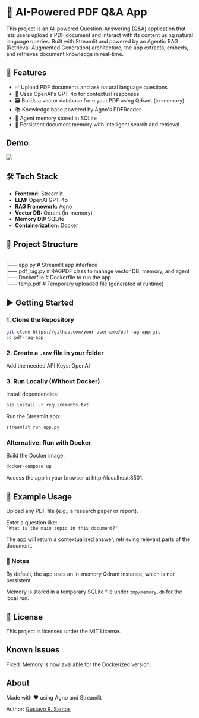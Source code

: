 # 📄 AI-Powered PDF Q&A App

This project is an AI-powered Question-Answering (Q&A) application that lets users upload a PDF document and interact with its content using natural language queries. Built with Streamlit and powered by an Agentic RAG (Retrieval-Augmented Generation) architecture, the app extracts, embeds, and retrieves document knowledge in real-time.

## 🚀 Features

- ✅ Upload PDF documents and ask natural language questions
- 🧠 Uses OpenAI's GPT-4o for contextual responses
- 🗃️ Builds a vector database from your PDF using Qdrant (in-memory)
- 📚 Knowledge base powered by Agno's PDFReader
- 🧠 Agent memory stored in SQLite
- 🔄 Persistent document memory with intelligent search and retrieval

## Demo

![](/img/output.gif)

## 🛠️ Tech Stack

- **Frontend:** Streamlit
- **LLM:** OpenAI GPT-4o
- **RAG Framework:** [Agno](https://pydantic-ai.github.io/agno/)
- **Vector DB:** Qdrant (in-memory)
- **Memory DB:** SQLite
- **Containerization:** Docker

## 📂 Project Structure

.<br>
├── app.py # Streamlit app interface<br>
├── pdf_rag.py # RAGPDF class to manage vector DB, memory, and agent<br>
├── Dockerfile # Dockerfile to run the app<br>
└── temp.pdf # Temporary uploaded file (generated at runtime)<br>


## ▶️ Getting Started

### 1. Clone the Repository

```bash
git clone https://github.com/your-username/pdf-rag-app.git
cd pdf-rag-app
```

### 2. Create a `.env` file in your folder

Add the needed API Keys: OpenAI


### 3. Run Locally (Without Docker)

Install dependencies:

```python
pip install -r requirements.txt
```

Run the Streamlit app:

```python
streamlit run app.py
```

### Alternative: Run with Docker

Build the Docker image:

```bash
docker-compose up
```

Access the app in your browser at http://localhost:8501.

## 🧪 Example Usage

Upload any PDF file (e.g., a research paper or report).

Enter a question like:<br>
`"What is the main topic in this document?"`

The app will return a contextualized answer, retrieving relevant parts of the document.

### 📌 Notes
By default, the app uses an in-memory Qdrant instance, which is not persistent.

Memory is stored in a temporary SQLite file under `tmp/memory.db` for the local run.

## 📄 License

This project is licensed under the MIT License.

## Known Issues

Fixed: Memory is now available for the Dockerized version.

## About

Made with ❤️ using Agno and Streamlit

Author: [Gustavo R. Santos](https://gustavorsantos.me)